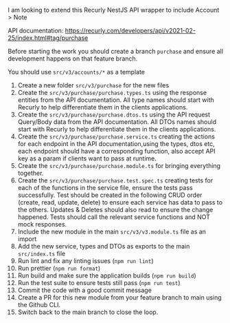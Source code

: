I am looking to extend this Recurly NestJS API wrapper to include Account > Note

API documentation: https://recurly.com/developers/api/v2021-02-25/index.html#tag/purchase

Before starting the work you should create a branch `purchase` and ensure all development happens on that feature branch.

You should use `src/v3/accounts/*` as a template

1. Create a new folder `src/v3/purchase` for the new files
2. Create the `src/v3/purchase/purchase.types.ts` using the response entities from the API documentation. All type names should start with Recurly to help differentiate them in the clients applications. 
3. Create the `src/v3/purchase/purchase.dtos.ts` using the API request Query/Body data from the API documentation. All DTOs names should start with Recurly to help differentiate them in the clients applications. 
4. Create the `src/v3/purchase/purchase.service.ts` creating the actions for each endpoint in the API documentation,using the types, dtos etc, each endpoint should have a corresponding function, also accept API key as a param if clients want to pass at runtime.
5. Create the `src/v3/purchase/purchase.module.ts` for bringing everything together.
6. Create the `src/v3/purchase/purchase.test.spec.ts` creating tests for each of the functions in the service file, ensure the tests pass successfully. Test should be created in the following CRUD order (create, read, update, delete) to ensure each service has data to pass to the others. Updates & Deletes should also read to ensure the change happened. Tests should call the relevant service functions and NOT mock responses. 
7. Include the new module in the main `src/v3/v3.module.ts` file as an import
8. Add the new service, types and DTOs as exports to the main `src/index.ts` file
9. Run lint and fix any linting issues (`npm run lint`)
10. Run prettier (`npm run format`)
11. Run build and make sure the application builds (`npm run build`)
12. Run the test suite to ensure tests still pass (`npm run test`)
13. Commit the code with a good commit message
14. Create a PR for this new module from your feature branch to main using the Github CLI.
15. Switch back to the main branch to close the loop.